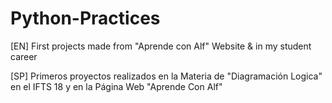 # Python-Practices

[EN]
First projects made from "Aprende con Alf" Website & in my student career

[SP]
Primeros proyectos realizados en la Materia de "Diagramación Logica" en el IFTS 18 y en la Página Web "Aprende Con Alf"
